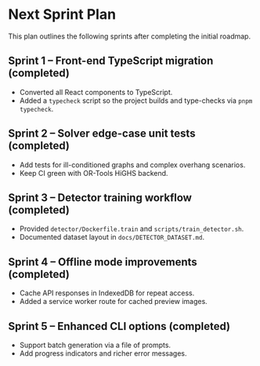 # Next Sprint Plan

This plan outlines the following sprints after completing the initial roadmap.

## Sprint 1 – Front-end TypeScript migration (completed)
* Converted all React components to TypeScript.
* Added a `typecheck` script so the project builds and type-checks via `pnpm typecheck`.

## Sprint 2 – Solver edge-case unit tests (completed)
* Add tests for ill-conditioned graphs and complex overhang scenarios.
* Keep CI green with OR-Tools HiGHS backend.

## Sprint 3 – Detector training workflow (completed)
* Provided `detector/Dockerfile.train` and `scripts/train_detector.sh`.
* Documented dataset layout in `docs/DETECTOR_DATASET.md`.

## Sprint 4 – Offline mode improvements (completed)
* Cache API responses in IndexedDB for repeat access.
* Added a service worker route for cached preview images.

## Sprint 5 – Enhanced CLI options (completed)
* Support batch generation via a file of prompts.
* Add progress indicators and richer error messages.
